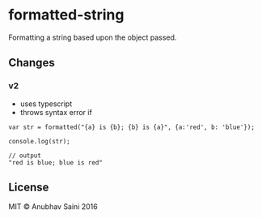 # formatted-string

Formatting a string based upon the object passed.

## Changes

### v2

- uses typescript
- throws syntax error if 

```
var str = formatted("{a} is {b}; {b} is {a}", {a:'red', b: 'blue'});

console.log(str);

// output
"red is blue; blue is red"
```

## License

MIT &copy; Anubhav Saini 2016
